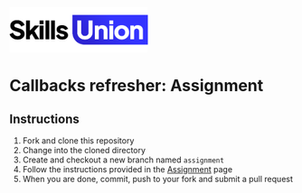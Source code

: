[<img src="images/su-logo.png" alt="Skills Union Logo" height="80px" />](https://www.skillsunion.com/)

# Callbacks refresher: Assignment

## Instructions

1. Fork and clone this repository
2. Change into the cloned directory
3. Create and checkout a new branch named `assignment`
4. Follow the instructions provided in the [Assignment](Assignment.md) page
5. When you are done, commit, push to your fork and submit a pull request